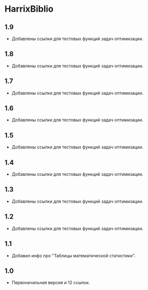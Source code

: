 HarrixBiblio
============

1.9
---
 * Добавлены ссылки для тестовых функций задач оптимизации.

1.8
---
 * Добавлены ссылки для тестовых функций задач оптимизации.

1.7
---
 * Добавлены ссылки для тестовых функций задач оптимизации.

1.6
---
 * Добавлены ссылки для тестовых функций задач оптимизации.

1.5
---
 * Добавлены ссылки для тестовых функций задач оптимизации.

1.4
---
 * Добавлены ссылки для тестовых функций задач оптимизации.

1.3
---
 * Добавлены ссылки для тестовых функций задач оптимизации.

1.2
---
 * Добавлены ссылки для тестовых функций задач оптимизации.

1.1
---
 * Добавил инфо про "Таблицы математической статистики".

1.0
---
 * Первоначальная версия и 12 ссылок.